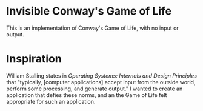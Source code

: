 # Invisible Conway's Game of Life
This is an implementation of Conway's Game of Life, with no input or output.

# Inspiration
William Stalling states in *Operating Systems: Internals and Design Principles* that "typically, \[computer applications\] accept input from the outside world, perform some processing, and generate output." I wanted to create an application that defies these norms, and an the Game of Life felt appropriate for such an application.
